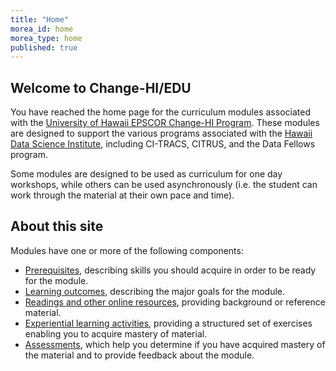 ```yaml
---
title: "Home"
morea_id: home
morea_type: home
published: true
---
```


## Welcome to Change-HI/EDU

You have reached the home page for the curriculum modules associated with the [University of Hawaii EPSCOR Change-HI Program](https://hawaii.edu/epscor/).  These modules are designed to support the various programs associated with the [Hawaii Data Science Institute](https://datascience.hawaii.edu/), including CI-TRACS, CITRUS, and the Data Fellows program.

Some modules are designed to be used as curriculum for one day workshops, while others can be used asynchronously (i.e. the student can work through the material at their own pace and time).

## About this site

Modules have one or more of the following components:

  * [Prerequisites](/prerequisites), describing skills you should acquire in order to be ready for the module.
  * [Learning outcomes](/outcomes), describing the major goals for the module.
  * [Readings and other online resources](/readings), providing background or reference material.
  * [Experiential learning activities](/experiences), providing a structured set of exercises enabling you to acquire mastery of material.
  * [Assessments](/assessments), which help you determine if you have acquired mastery of the material and to provide feedback about the module.
